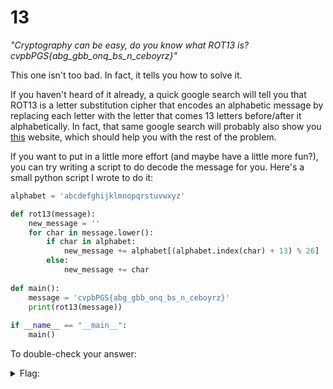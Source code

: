 # 13
*"Cryptography can be easy, do you know what ROT13 is? cvpbPGS{abg_gbb_onq_bs_n_ceboyrz}"*

This one isn't too bad. In fact, it tells you how to solve it. 

If you haven't heard of it already, a quick google search will tell you that ROT13 is a letter substitution cipher that encodes an alphabetic message by replacing each letter with the letter that comes 13 letters before/after it alphabetically. In fact, that same google search will probably also show you [this](https://rot13.com/) website, which should help you with the rest of the problem. 

If you want to put in a little more effort (and maybe have a little more fun?), you can try writing a script to do decode the message for you. Here's a small python script I wrote to do it:

```python
alphabet = 'abcdefghijklmnopqrstuvwxyz'

def rot13(message):
    new_message = ''
    for char in message.lower():
        if char in alphabet:
            new_message += alphabet[(alphabet.index(char) + 13) % 26]
        else:
            new_message += char
			
def main():
    message = 'cvpbPGS{abg_gbb_onq_bs_n_ceboyrz}'
    print(rot13(message))
	
if __name__ == "__main__":
    main()
```

To double-check your answer:

<details>
  <summary>Flag:</summary>
  picoCTF{not_too_bad_of_a_problem}
</details
